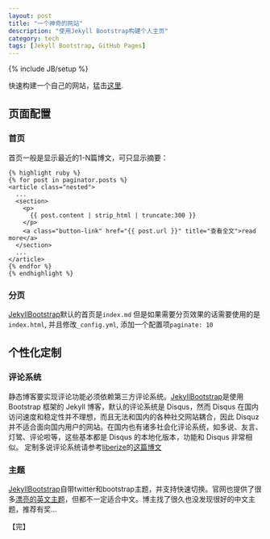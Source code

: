 ```yaml
---
layout: post
title: "一个神奇的网站"
description: "使用Jekyll Bootstrap构建个人主页"
category: tech
tags: [Jekyll Bootstrap, GitHub Pages]
---
```

{% include JB/setup %}

快速构建一个自己的网站，猛击[这里][jekyllbootstrap].

## 页面配置
### 首页
首页一般是显示最近的1-N篇博文，可只显示摘要：

    {% highlight ruby %}
    {% for post in paginator.posts %}
    <article class="nested">
      ...
      <section>
        <p>
          {{ post.content | strip_html | truncate:300 }}
        </p>
        <a class="button-link" href="{{ post.url }}" title="查看全文">read more</a>
      </section>
      ...
    </article>
    {% endfor %}
    {% endhighlight %}

### 分页
[JekyllBootstrap][jekyllbootstrap]默认的首页是`index.md`
但是如果需要分页效果的话需要使用的是`index.html`, 并且修改`_config.yml`, 添加一个配置项`paginate: 10`

## 个性化定制

### 评论系统
静态博客要实现评论功能必须依赖第三方评论系统。[JekyllBootstrap][jekyllbootstrap]是使用 Bootstrap 框架的 Jekyll 博客，默认的评论系统是 Disqus，然而 Disqus 在国内访问速度和稳定性并不理想，而且无法和国内的各种社交网站耦合，因此 Disquz 并不适合面向国内用户的网站。在国内也有诸多社会化评论系统，如多说、友言、灯鹭、评论啦等，这些基本都是 Disqus 的本地化版本，功能和 Disqus 非常相似。
定制多说评论系统请参考[liberize](http://liberize.me/)的[这篇博文](http://liberize.me/tech/jekyll-use-duoshuo-comment-system.html)

### 主题
[JekyllBootstrap][jekyllbootstrap]自带twitter和bootstrap主题，并支持快速切换。官网也提供了很多[漂亮的英文主题](http://jekyllthemes.org/)，但都不一定适合中文。博主找了很久也没发现很好的中文主题，推荐有奖...

【完】

[jekyllbootstrap]: http://jekyllbootstrap.com/